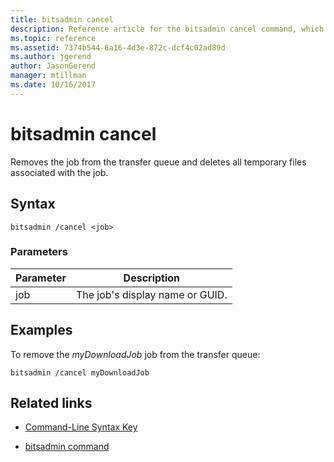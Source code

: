 ```yaml
---
title: bitsadmin cancel
description: Reference article for the bitsadmin cancel command, which removes the job from the transfer queue and deletes all temporary files associated with the job.
ms.topic: reference
ms.assetid: 7374b544-6a16-4d3e-872c-dcf4c02ad89d
ms.author: jgerend
author: JasonGerend
manager: mtillman
ms.date: 10/16/2017
---
```


# bitsadmin cancel

Removes the job from the transfer queue and deletes all temporary files associated with the job.

## Syntax

```
bitsadmin /cancel <job>
```

### Parameters

| Parameter | Description |
| --------- | ----------- |
| job | The job's display name or GUID. |

## Examples

To remove the *myDownloadJob* job from the transfer queue:

```
bitsadmin /cancel myDownloadJob
```

## Related links

- [Command-Line Syntax Key](command-line-syntax-key.md)

- [bitsadmin command](bitsadmin.md)
